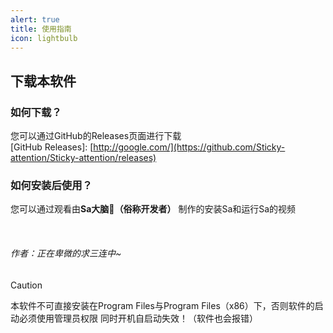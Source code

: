```yaml
---
alert: true
title: 使用指南
icon: lightbulb
---
```


## 下载本软件

### 如何下载？

您可以通过GitHub的Releases页面进行下载</br>
[GitHub Releases]: [http://google.com/](https://github.com/Sticky-attention/Sticky-attention/releases)

### 如何安装后使用？

您可以通过观看由**Sa大脑🧠（俗称开发者）** 制作的安装Sa和运行Sa的视频</br>

<BiliBili bvid="BV11exqeiEwf" /></br>
###### 作者：正在卑微的求三连中~

> [!caution]
> 本软件不可直接安装在Program Files与Program Files（x86）下，否则软件的启动必须使用管理员权限 同时开机自启动失效！（软件也会报错）

